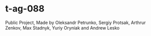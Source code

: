 # t-ag-088
Public Project, Made by Oleksandr Petrunko, Sergiy Protsak, Arthrur Zenkov, Max Stadnyk, Yuriy Oryniak and Andrew Lesko
